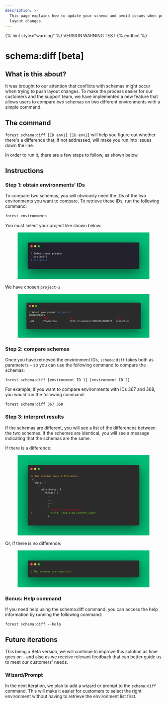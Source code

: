 ```yaml
---
description: >-
  This page explains how to update your schema and avoid issues when pushing
  layout changes.
---
```


{% hint style="warning" %}
VERSION WARNING TEST
{% endhint %}

# schema:diff \[beta]

## What is this about?

It was brought to our attention that conflicts with schemas might occur when trying to push layout changes. To make the process easier for our customers and the support team, we have implemented a new feature that allows users to compare two schemas on two different environments with a simple command.

## The command

`forest schema:diff [ID env1] [ID env2]` will help you figure out whether there's a difference that, if not addressed, will make you run into issues down the line.&#x20;

In order to run it, there are a few steps to follow, as shown below.&#x20;

## Instructions

### Step 1: obtain environments' IDs

To compare two schemas, you will obviously need the IDs of the two environments you want to compare. To retrieve these IDs, run the following command:

```bash
forest environments
```

You must select your project like shown below.

<figure><img src="../../../../.gitbook/assets/select-your-project.png" alt=""><figcaption></figcaption></figure>

We have chosen `project-2`

<figure><img src="../../../../.gitbook/assets/envs.png" alt=""><figcaption></figcaption></figure>

### Step 2: compare schemas

Once you have retrieved the environment IDs, `schema:diff` takes both as parameters – so you can use the following command to compare the schemas:

```
forest schema:diff [environment ID 1] [environment ID 2]
```

For example, if you want to compare environments with IDs 367 and 368, you would run the following command:

```
forest schema:diff 367 368
```

### Step 3: interpret results

If the schemas are different, you will see a list of the differences between the two schemas. If the schemas are identical, you will see a message indicating that the schemas are the same.

If there is a difference:

<figure><img src="../../../../.gitbook/assets/diff.png" alt=""><figcaption></figcaption></figure>

Or, if there is no difference:

<figure><img src="../../../../.gitbook/assets/no-diff.png" alt=""><figcaption></figcaption></figure>

### Bonus: Help command

If you need help using the schema:diff command, you can access the help information by running the following command:

```
forest schema:diff --help
```

## Future iterations

This being a Beta version, we will continue to improve this solution as time goes on – and also as we receive relevant feedback that can better guide us to meet our customers' needs.

### Wizard/Prompt

In the next iteration, we plan to add a wizard or prompt to the `schema:diff` command. This will make it easier for customers to select the right environment without having to retrieve the environment list first.
